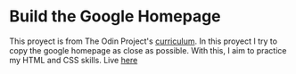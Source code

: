 # Build the Google Homepage

This proyect is from The Odin Project's [curriculum](http://www.theodinproject.com/courses/web-development-101/lessons/html-css). In this proyect I try to copy the google homepage as close as possible. With this, I aim to practice my HTML and CSS skills. Live [here](https://ghippax.github.io/google-homepage/?search=#)
